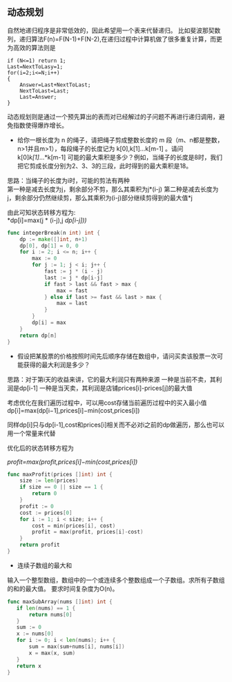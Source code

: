 ## 动态规划

自然地递归程序是非常低效的，因此希望用一个表来代替递归。
比如斐波那契数列，递归算法F(n)=F(N-1)+F(N-2),在递归过程中计算机做了很多重复计算，而更为高效的算法则是
```
if (N<=1) return 1;
Last=NextToLasy=1;
for(i=2;i<=N;i++)
{
	Answer=Last+NextToLast;
	NextToLast=Last;
	Last=Answer;
}
```
动态规划则是通过一个预先算出的表而对已经解过的子问题不再进行递归调用，避免指数使得爆炸增长。

* 给你一根长度为 n 的绳子，请把绳子剪成整数长度的 m 段（m、n都是整数，n>1并且m>1），每段绳子的长度记为 k[0],k[1]...k[m-1] 。请问 k[0]*k[1]*...*k[m-1] 可能的最大乘积是多少？例如，当绳子的长度是8时，我们把它剪成长度分别为2、3、3的三段，此时得到的最大乘积是18。

思路：当绳子的长度为i时，可能的剪法有两种  
第一种是减去长度为j，剩余部分不剪，那么其乘积为j*(i-j)
第二种是减去长度为j，剩余部分仍然继续剪，那么其乘积为(i-j)部分继续剪得到的最大值*j

由此可知状态转移方程为:  
*dp[i]=max(j * (i-j),j *dp[i-j]))*
```go
func integerBreak(n int) int {
	dp := make([]int, n+1)
	dp[0], dp[1] = 0, 0
	for i := 2; i <= n; i++ {
		max := 0
		for j := 1; j < i; j++ {
			fast := j * (i - j)
			last := j * dp[i-j]
			if fast > last && fast > max {
				max = fast
			} else if last >= fast && last > max {
				max = last
			}
		}
		dp[i] = max
	}
	return dp[n]
}
```

* 假设把某股票的价格按照时间先后顺序存储在数组中，请问买卖该股票一次可能获得的最大利润是多少？

思路：对于第i天的收益来讲，它的最大利润只有两种来源
一种是当前不卖，其利润是dp[i-1]
一种是当天卖，其利润是店铺prices[i]-prices[j]的最大值

考虑优化在我们遍历过程中，可以用cost存储当前遍历过程中的买入最小值  
dp[i]=max(dp[i−1],prices[i]−min(cost,prices[i])

同样dp[i]只与dp[i-1],cost和prices[i]相关而不必对i之前的dp做遍历，那么也可以用一个常量来代替

优化后的状态转移方程为

*profit=max(profit,prices[i]−min(cost,prices[i])*

```go
func maxProfit(prices []int) int {
	size := len(prices)
	if size == 0 || size == 1 {
		return 0
	}
	profit := 0
	cost := prices[0]
	for i := 1; i < size; i++ {
		cost = min(prices[i], cost)
		profit = max(profit, prices[i]-cost)
	}
	return profit
}

```

* 连续子数组的最大和

输入一个整型数组，数组中的一个或连续多个整数组成一个子数组。求所有子数组的和的最大值。
要求时间复杂度为O(n)。

 ```go
 func maxSubArray(nums []int) int {
	if len(nums) == 1 {
		return nums[0]
	}
	sum := 0
	x := nums[0]
	for i := 0; i < len(nums); i++ {
		sum = max(sum+nums[i], nums[i])
		x = max(x, sum)
	}
	return x
}
 ```